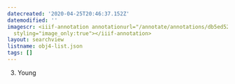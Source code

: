 ```yaml
---
datecreated: '2020-04-25T20:46:37.152Z'
datemodified: ''
imagescr: <iiif-annotation annotationurl="/annotate/annotations/db5ed524-8735-11ea-a876-5254008afee6.json"
  styling="image_only:true"></iiif-annotation>
layout: searchview
listname: obj4-list.json
tags: []
---
```

3. Young